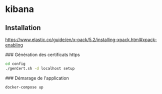 # kibana

## Installation
https://www.elastic.co/guide/en/x-pack/5.2/installing-xpack.html#xpack-enabling

### Génération des certificats https
```bash
cd config
./genCert.sh -d localhost setup
```

### Démarage de l'application
```bash
docker-compose up
```
